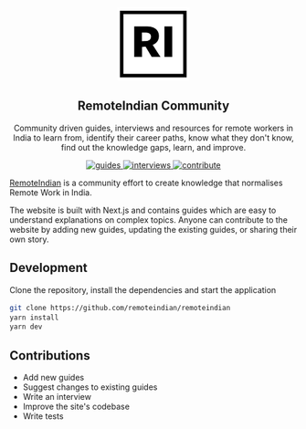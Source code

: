 <p align="center">
  <img src="public/brand.png" height="128">
  <h2 align="center">RemoteIndian Community</h2>
  <p align="center">Community driven guides, interviews and resources for remote workers in India to learn from, identify their career paths, know what they don't know, find out the knowledge gaps, learn, and improve.<p>
  <p align="center">
    <a href="https://beta.remoteindian.com/guides">
    	<img src="https://img.shields.io/badge/-Guides-0a0a0a.svg?style=flat&colorA=0a0a0a" alt="guides" />
    </a>
    <a href="https://beta.remoteindian.com/interviews">
    	<img src="https://img.shields.io/badge/-Roadmaps-0a0a0a.svg?style=flat&colorA=0a0a0a" alt="interviews" />
    </a>
    <a href="./contributing/readme.md">
    	<img src="https://img.shields.io/badge/%E2%9D%A4-Contribute-0a0a0a.svg?style=flat&colorA=0a0a0a" alt="contribute" />
    </a>
  </p>
</p>

[RemoteIndian](https://remoteindian.com) is a community effort to create knowledge that normalises Remote Work in India.

The website is built with Next.js and contains guides which are easy to understand explanations on complex topics. Anyone can contribute to the website by adding new guides, updating the existing guides, or sharing their own story.

## Development

Clone the repository, install the dependencies and start the application

```bash
git clone https://github.com/remoteindian/remoteindian
yarn install
yarn dev
```

## Contributions

* Add new guides
* Suggest changes to existing guides
* Write an interview
* Improve the site's codebase
* Write tests

